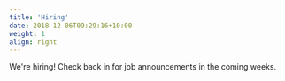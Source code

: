 ```yaml
---
title: 'Hiring'
date: 2018-12-06T09:29:16+10:00
weight: 1
align: right
---
```


We're hiring! Check back in for job announcements in the coming weeks.
